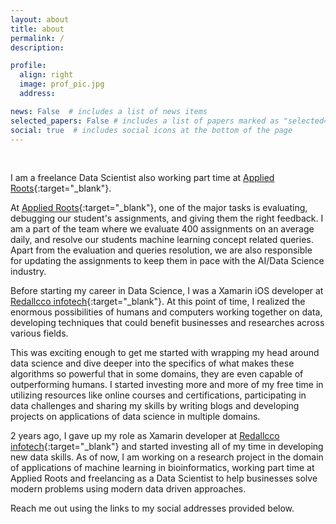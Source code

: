 ```yaml
---
layout: about
title: about
permalink: /
description:

profile:
  align: right
  image: prof_pic.jpg
  address:

news: False  # includes a list of news items
selected_papers: False # includes a list of papers marked as "selected={true}"
social: true  # includes social icons at the bottom of the page
---
```

<br>

I am a freelance Data Scientist also working part time at [Applied Roots](https://www.appliedroots.com/){:target="\_blank"}.

At [Applied Roots](https://www.appliedroots.com/){:target="\_blank"}, one of the major tasks is evaluating, debugging our student's assignments, and giving them the right feedback.
I am a part of the team where we evaluate 400 assignments on an average daily, and resolve our students machine learning concept related queries.
Apart from the evaluation and queries resolution, we are also responsible for updating the assignments to keep them in pace with the
AI/Data Science industry.

Before starting my career in Data Science, I was a Xamarin iOS developer at [Redallcco infotech](https://www.redaallco.com/){:target="\_blank"}.
At this point of time, I realized the enormous possibilities of humans and computers working together on data, developing techniques that could benefit businesses and researches across various fields.

This was exciting enough to get me started with wrapping my head around data science and dive deeper into the specifics of what makes these algorithms so powerful that in some domains, they are even capable of outperforming humans.
I started investing more and more of my free time in utilizing resources like online courses and certifications, participating in data challenges and sharing my skills by writing blogs and developing projects on applications of data science in multiple domains.

2 years ago, I gave up my role as Xamarin developer at [Redallcco infotech](https://www.redaallco.com/){:target="\_blank"} and started investing all of my time in developing new data skills. As of now, I am working on a research project in the domain of applications of machine learning in bioinformatics, working part time at Applied Roots and freelancing as a Data Scientist to help businesses solve modern problems using modern data driven approaches.  

<!-- Write your biography here. Tell the world about yourself. Link to your favorite [subreddit](http://reddit.com){:target="\_blank"}. You can put a picture in, too. The code is already in, just name your picture `prof_pic.jpg` and put it in the `img/` folder. -->

Reach me out using the links to my social addresses provided below.

<!-- Put your address / P.O. box / other info right below your picture. You can also disable any these elements by editing `profile` property of the YAML header of your `_pages/about.md`. Edit `_bibliography/papers.bib` and Jekyll will render your [publications page](/al-folio/publications/) automatically.

Link to your social media connections, too. This theme is set up to use [Font Awesome icons](http://fortawesome.github.io/Font-Awesome/){:target="\_blank"} and [Academicons](https://jpswalsh.github.io/academicons/){:target="\_blank"}, like the ones below. Add your Facebook, Twitter, LinkedIn, Google Scholar, or just disable all of them. -->

